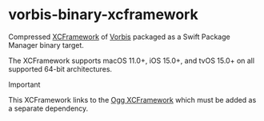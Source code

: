 # vorbis-binary-xcframework

Compressed [XCFramework](https://github.com/sbooth/AudioXCFrameworks/tree/main/vorbis) of [Vorbis](https://gitlab.xiph.org/xiph/vorbis) packaged as a Swift Package Manager binary target.

The XCFramework supports macOS 11.0+, iOS 15.0+, and tvOS 15.0+ on all supported 64-bit architectures.

>[!IMPORTANT]
>This XCFramework links to the [Ogg XCFramework](https://github.com/sbooth/ogg-binary-xcframework) which must be added as a separate dependency.
